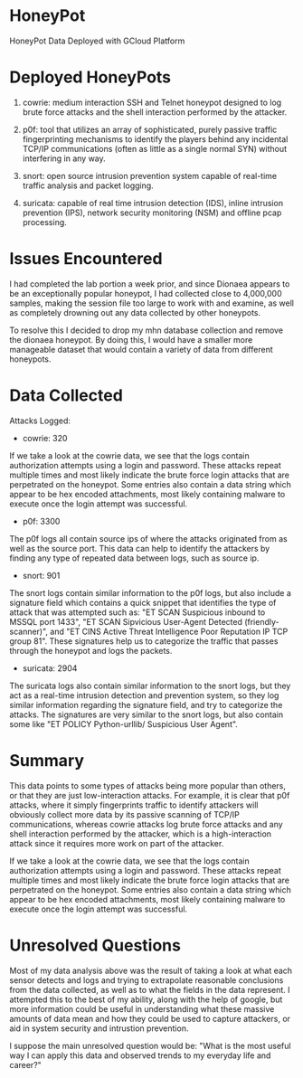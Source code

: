 # HoneyPot
HoneyPot Data Deployed with GCloud Platform

# Deployed HoneyPots
1. cowrie: 
medium interaction SSH and Telnet honeypot designed to log brute force attacks and the shell interaction performed by the attacker.

2. p0f: 
tool that utilizes an array of sophisticated, purely passive traffic fingerprinting mechanisms to identify the players behind any incidental TCP/IP communications (often as little as a single normal SYN) without interfering in any way.

3. snort: 
open source intrusion prevention system capable of real-time traffic analysis and packet logging.

4. suricata: 
capable of real time intrusion detection (IDS), inline intrusion prevention (IPS), network security monitoring (NSM) and offline pcap processing.

# Issues Encountered
I had completed the lab portion a week prior, and since Dionaea appears to be an exceptionally popular honeypot, I had collected close to 4,000,000 samples, making the session file too large to work with and examine, as well as completely drowning out any data collected by other honeypots. 

To resolve this I decided to drop my mhn database collection and remove the dionaea honeypot. By doing this, I would have a smaller more manageable dataset that would contain a variety of data from different honeypots.

# Data Collected
Attacks Logged:
- cowrie: 320

If we take a look at the cowrie data, we see that the logs contain authorization attempts using a login and password. These attacks repeat multiple times and most likely indicate the brute force login attacks that are perpetrated on the honeypot. Some entries also contain a data string which appear to be hex encoded attachments, most likely containing malware to execute once the login attempt was successful.
  
- p0f: 3300

The p0f logs all contain source ips of where the attacks originated from as well as the source port. This data can help to identify the attackers by finding any type of repeated data between logs, such as source ip.

- snort: 901

The snort logs contain similar information to the p0f logs, but also include a signature field which contains a quick snippet that identifies the type of attack that was attempted such as: "ET SCAN Suspicious inbound to MSSQL port 1433", "ET SCAN Sipvicious User-Agent Detected (friendly-scanner)", and "ET CINS Active Threat Intelligence Poor Reputation IP TCP group 81". These signatures help us to categorize the traffic that passes through the honeypot and logs the packets.

- suricata: 2904

The suricata logs also contain similar information to the snort logs, but they act as a real-time intrusion detection and prevention system, so they log similar information regarding the signature field, and try to categorize the attacks. The signatures are very similar to the snort logs, but also contain some like "ET POLICY Python-urllib/ Suspicious User Agent". 

# Summary
This data points to some types of attacks being more popular than others, or that they are just low-interaction attacks. For example, it is clear that p0f attacks, where it simply fingerprints traffic to identify attackers will obviously collect more data by its passive scanning of TCP/IP communications, whereas cowrie attacks log brute force attacks and any shell interaction performed by the attacker, which is a high-interaction attack since it requires more work on part of the attacker.

If we take a look at the cowrie data, we see that the logs contain authorization attempts using a login and password. These attacks repeat multiple times and most likely indicate the brute force login attacks that are perpetrated on the honeypot. Some entries also contain a data string which appear to be hex encoded attachments, most likely containing malware to execute once the login attempt was successful.

# Unresolved Questions
Most of my data analysis above was the result of taking a look at what each sensor detects and logs and trying to extrapolate reasonable conclusions from the data collected, as well as to what the fields in the data represent. I attempted this to the best of my ability, along with the help of google, but more information could be useful in understanding what these massive amounts of data mean and how they could be used to capture attackers, or aid in system security and intrustion prevention. 

I suppose the main unresolved question would be: "What is the most useful way I can apply this data and observed trends to my everyday life and career?"
